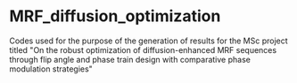 # MRF_diffusion_optimization
Codes used for the purpose of the generation of results for the MSc project titled "On the robust optimization of diffusion-enhanced MRF sequences through flip angle and phase train design with comparative phase modulation strategies"
